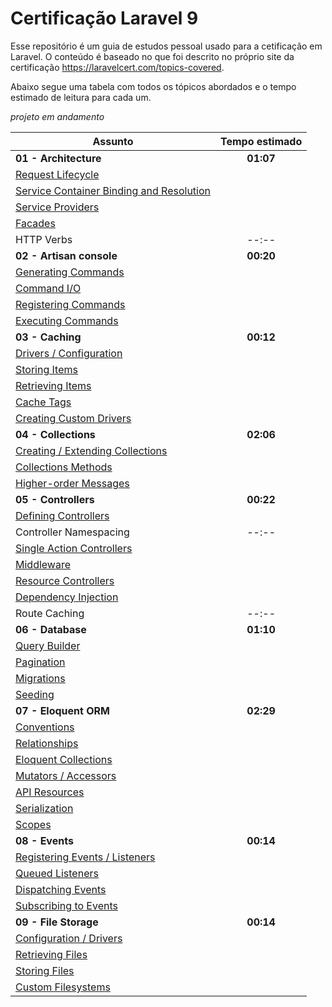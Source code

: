 # Certificação Laravel 9

Esse repositório é um guia de estudos pessoal usado para a cetificação em Laravel.
O conteúdo é baseado no que foi descrito no próprio site da certificação https://laravelcert.com/topics-covered.

Abaixo segue uma tabela com todos os tópicos abordados e o tempo estimado de leitura para cada um.

*projeto em andamento* 

| Assunto                                                                                                                          | Tempo estimado |
|----------------------------------------------------------------------------------------------------------------------------------|:--------------:|
| **01 - Architecture**                                                                                                            |   **01:07**    |
| <a href="https://laravel.com/docs/9.x/lifecycle" target="_blank">Request Lifecycle</a>                                           |
| <a href="https://laravel.com/docs/9.x/container" target="_blank">Service Container Binding and Resolution</a>                    |
| <a href="https://laravel.com/docs/9.x/providers" target="_blank">Service Providers</a>                                           |
| <a href="https://laravel.com/docs/9.x/facades" target="_blank">Facades</a>                                                       |
| HTTP Verbs                                                                                                                       |     --:--      |
| **02 - Artisan console**                                                                                                         |   **00:20**    |
| <a href="https://laravel.com/docs/9.x/artisan#generating-commands" target="_blank">Generating Commands</a>                       |
| <a href="https://laravel.com/docs/9.x/artisan#command-io" target="_blank">Command I/O</a>                                        |
| <a href="https://laravel.com/docs/9.x/artisan#registering-commands" target="_blank">Registering Commands</a>                     |
| <a href="https://laravel.com/docs/9.x/artisan#programmatically-executing-commands" target="_blank">Executing Commands</a>        |
| **03 - Caching**                                                                                                                 |   **00:12**    |
| <a href="https://laravel.com/docs/9.x/cache#configuration" target="_blank">Drivers / Configuration</a>                           |
| <a href="https://laravel.com/docs/9.x/cache#storing-items-in-the-cache" target="_blank">Storing Items</a>                        |
| <a href="https://laravel.com/docs/9.x/cache#retrieving-items-from-the-cache" target="_blank">Retrieving Items</a>                |
| <a href="https://laravel.com/docs/9.x/cache#cache-tags" target="_blank">Cache Tags</a>                                           |
| <a href="https://laravel.com/docs/9.x/cache#adding-custom-cache-drivers" target="_blank">Creating Custom Drivers</a>             |
| **04 - Collections**                                                                                                             |   **02:06**    |
| <a href="https://laravel.com/docs/9.x/collections#introduction" target="_blank">Creating / Extending Collections</a>             |
| <a href="https://laravel.com/docs/9.x/collections#available-methods" target="_blank">Collections Methods</a>                     |
| <a href="https://laravel.com/docs/9.x/collections#higher-order-messages" target="_blank">Higher-order Messages</a>               |
| **05 - Controllers**                                                                                                             |   **00:22**    |
| <a href="https://laravel.com/docs/9.x/controllers#basic-controllers" target="_blank">Defining Controllers</a>                    |
| Controller Namespacing                                                                                                           |     --:--      |
| <a href="https://laravel.com/docs/9.x/controllers#single-action-controllers" target="_blank">Single Action Controllers</a>       |
| <a href="https://laravel.com/docs/9.x/controllers#controller-middleware" target="_blank">Middleware</a>                          |
| <a href="https://laravel.com/docs/9.x/controllers#resource-controllers" target="_blank">Resource Controllers</a>                 |
| <a href="https://laravel.com/docs/9.x/controllers#dependency-injection-and-controllers" target="_blank">Dependency Injection</a> |
| Route Caching                                                                                                                    |     --:--      |
| **06 - Database**                                                                                                                |   **01:10**    |
| <a href="https://laravel.com/docs/9.x/queries" target="_blank">Query Builder</a>                                                 |
| <a href="https://laravel.com/docs/9.x/pagination" target="_blank">Pagination</a>                                                 |
| <a href="https://laravel.com/docs/9.x/migrations" target="_blank">Migrations</a>                                                 |
| <a href="https://laravel.com/docs/9.x/seeding" target="_blank">Seeding</a>                                                       |
| **07 - Eloquent ORM**                                                                                                            |   **02:29**    |
| <a href="https://laravel.com/docs/9.x/eloquent#eloquent-model-conventions" target="_blank">Conventions</a>                       |
| <a href="https://laravel.com/docs/9.x/eloquent-relationships" target="_blank">Relationships</a>                                  |
| <a href="https://laravel.com/docs/9.x/eloquent-collections" target="_blank">Eloquent Collections</a>                             |
| <a href="https://laravel.com/docs/9.x/eloquent-mutators" target="_blank">Mutators / Accessors</a>                                |
| <a href="https://laravel.com/docs/9.x/eloquent-resources" target="_blank">API Resources</a>                                      |
| <a href="https://laravel.com/docs/9.x/eloquent-serialization" target="_blank">Serialization</a>                                  |
| <a href="https://laravel.com/docs/9.x/eloquent#query-scopes" target="_blank">Scopes</a>                                          |
| **08 - Events**                                                                                                                  |   **00:14**    |
| <a href="https://laravel.com/docs/9.x/events#generating-events-and-listeners" target="_blank">Registering Events / Listeners</a> |
| <a href="https://laravel.com/docs/9.x/events#queued-event-listeners" target="_blank">Queued Listeners</a>                        |
| <a href="https://laravel.com/docs/9.x/events#dispatching-events" target="_blank">Dispatching Events</a>                          |
| <a href="https://laravel.com/docs/9.x/events#event-subscribers" target="_blank">Subscribing to Events</a>                        |
| **09 - File Storage**                                                                                                            |   **00:14**    |
| <a href="https://laravel.com/docs/9.x/filesystem#configuration" target="_blank">Configuration / Drivers</a>                      |
| <a href="https://laravel.com/docs/9.x/filesystem#retrieving-files" target="_blank">Retrieving Files</a>                          |
| <a href="https://laravel.com/docs/9.x/filesystem#storing-files" target="_blank">Storing Files</a>                                |
| <a href="https://laravel.com/docs/9.x/filesystem#custom-filesystems" target="_blank">Custom Filesystems</a>                                |